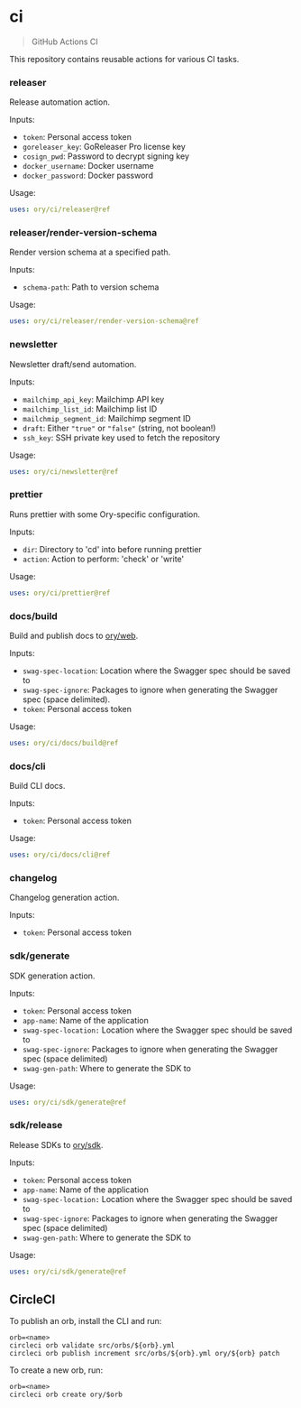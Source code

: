 # ci
> GitHub Actions CI

This repository contains reusable actions for various CI tasks.

### releaser

Release automation action.

Inputs:
- `token`: Personal access token
- `goreleaser_key`: GoReleaser Pro license key
- `cosign_pwd`: Password to decrypt signing key
- `docker_username`: Docker username
- `docker_password`: Docker password

Usage:

```yaml
uses: ory/ci/releaser@ref
```

### releaser/render-version-schema

Render version schema at a specified path.

Inputs:
- `schema-path`: Path to version schema

Usage:
```yaml
uses: ory/ci/releaser/render-version-schema@ref
```

### newsletter

Newsletter draft/send automation.

Inputs:
- `mailchimp_api_key`: Mailchimp API key
- `mailchimp_list_id`: Mailchimp list ID
- `mailchmip_segment_id`: Mailchimp segment ID
- `draft`: Either `"true"` or `"false"` (string, not boolean!)
- `ssh_key`: SSH private key used to fetch the repository

Usage:
```yaml
uses: ory/ci/newsletter@ref
```

### prettier

Runs prettier with some Ory-specific configuration.

Inputs:
- `dir`: Directory to 'cd' into before running prettier
- `action`: Action to perform: 'check' or 'write'

Usage:

```yaml
uses: ory/ci/prettier@ref
```

### docs/build

Build and publish docs to [ory/web](https://github.com/ory/web).

Inputs:
- `swag-spec-location`: Location where the Swagger spec should be saved to
- `swag-spec-ignore`: Packages to ignore when generating the Swagger spec (space delimited).
- `token`: Personal access token

Usage:

```yaml
uses: ory/ci/docs/build@ref
```

### docs/cli

Build CLI docs.

Inputs:
- `token`: Personal access token

Usage:

```yaml
uses: ory/ci/docs/cli@ref
```

### changelog

Changelog generation action.

Inputs:
- `token`: Personal access token

### sdk/generate

SDK generation action.

Inputs:
- `token`: Personal access token
- `app-name`: Name of the application
- `swag-spec-location:` Location where the Swagger spec should be saved to
- `swag-spec-ignore`: Packages to ignore when generating the Swagger spec (space delimited)
- `swag-gen-path`: Where to generate the SDK to

Usage:

```yaml
uses: ory/ci/sdk/generate@ref
```

### sdk/release

Release SDKs to [ory/sdk](https://github.com/ory/sdk).

Inputs:
- `token`: Personal access token
- `app-name`: Name of the application
- `swag-spec-location:` Location where the Swagger spec should be saved to
- `swag-spec-ignore`: Packages to ignore when generating the Swagger spec (space delimited)
- `swag-gen-path`: Where to generate the SDK to

Usage:
```yaml
uses: ory/ci/sdk/generate@ref
```

## CircleCI

To publish an orb, install the CLI and run:

```
orb=<name>
circleci orb validate src/orbs/${orb}.yml
circleci orb publish increment src/orbs/${orb}.yml ory/${orb} patch
```

To create a new orb, run:

```
orb=<name>
circleci orb create ory/$orb
```
